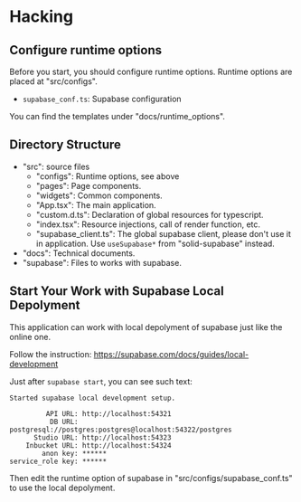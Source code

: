 # Hacking

## Configure runtime options

Before you start, you should configure runtime options. Runtime options are placed at "src/configs".

- `supabase_conf.ts`: Supabase configuration

You can find the templates under "docs/runtime_options".

## Directory Structure

- "src": source files
  - "configs": Runtime options, see above
  - "pages": Page components.
  - "widgets": Common components.
  - "App.tsx": The main application.
  - "custom.d.ts": Declaration of global resources for typescript.
  - "index.tsx": Resource injections, call of render function, etc.
  - "supabase_client.ts": The global supabase client, please don't use it in application. Use `useSupabase*` from "solid-supabase" instead.
- "docs": Technical documents.
- "supabase": Files to works with supabase.

## Start Your Work with Supabase Local Depolyment

This application can work with local depolyment of supabase just like the online one.

Follow the instruction: https://supabase.com/docs/guides/local-development

Just after `supabase start`, you can see such text:
````
Started supabase local development setup.

         API URL: http://localhost:54321
          DB URL: postgresql://postgres:postgres@localhost:54322/postgres
      Studio URL: http://localhost:54323
    Inbucket URL: http://localhost:54324
        anon key: ******
service_role key: ******
````

Then edit the runtime option of supabase in "src/configs/supabase_conf.ts" to use the local depolyment.
